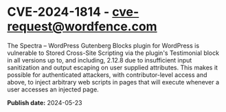 # CVE-2024-1814 - cve-request@wordfence.com

The Spectra – WordPress Gutenberg Blocks plugin for WordPress is vulnerable to Stored Cross-Site Scripting via the plugin's Testimonial block in all versions up to, and including, 2.12.8 due to insufficient input sanitization and output escaping on user supplied attributes. This makes it possible for authenticated attackers, with contributor-level access and above, to inject arbitrary web scripts in pages that will execute whenever a user accesses an injected page.

**Publish date:** 2024-05-23
